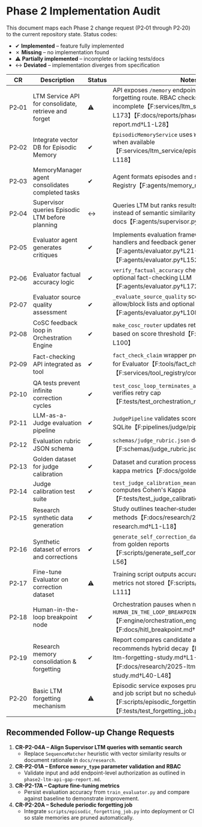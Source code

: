 # Phase 2 Implementation Audit

This document maps each Phase 2 change request (P2‑01 through P2‑20) to the current repository state. Status codes:

- ✔ **Implemented** – feature fully implemented
- ✗ **Missing** – no implementation found
- ⚠ **Partially implemented** – incomplete or lacking tests/docs
- ↔ **Deviated** – implementation diverges from specification

| CR | Description | Status | Notes |
|----|-------------|--------|-------|
| P2‑01 | LTM Service API for consolidate, retrieve and forget | ⚠ | API exposes `/memory` endpoints but no public forgetting route. RBAC checks and schema validation incomplete【F:services/ltm_service/api.py†L120-L173】【F:docs/reports/phase2-ltm-api-gap-report.md†L1-L28】 |
| P2‑02 | Integrate vector DB for Episodic Memory | ✔ | `EpisodicMemoryService` uses `WeaviateVectorStore` when available【F:services/ltm_service/episodic_memory.py†L112-L118】 |
| P2‑03 | MemoryManager agent consolidates completed tasks | ✔ | Agent formats episodes and stores them via Tool Registry【F:agents/memory_manager.py†L30-L59】 |
| P2‑04 | Supervisor queries Episodic LTM before planning | ↔ | Queries LTM but ranks results with `SequenceMatcher` instead of semantic similarity; no justification found in docs【F:agents/supervisor.py†L101-L121】 |
| P2‑05 | Evaluator agent generates critiques | ✔ | Implements evaluation framework with criteria handlers and feedback generation【F:agents/evaluator.py†L21-L67】【F:agents/evaluator.py†L152-L167】 |
| P2‑06 | Evaluator factual accuracy logic | ✔ | `verify_factual_accuracy` checks each claim using optional fact-checking LLM【F:agents/evaluator.py†L172-L209】 |
| P2‑07 | Evaluator source quality assessment | ✔ | `_evaluate_source_quality` scores domains using allow/block lists and optional rating LLM【F:agents/evaluator.py†L108-L132】 |
| P2‑08 | CoSC feedback loop in Orchestration Engine | ✔ | `make_cosc_router` updates retry count and routes based on score threshold【F:engine/routing.py†L56-L100】 |
| P2‑09 | Fact-checking API integrated as tool | ✔ | `fact_check_claim` wrapper provided and registered for Evaluator【F:tools/fact_check.py†L1-L40】【F:services/tool_registry/config.yml†L9-L14】 |
| P2‑10 | QA tests prevent infinite correction cycles | ✔ | `test_cosc_loop_terminates_after_three_retries` verifies retry cap【F:tests/test_orchestration_router.py†L192-L237】 |
| P2‑11 | LLM-as-a-Judge evaluation pipeline | ✔ | `JudgePipeline` validates scores and stores results in SQLite【F:pipelines/judge/pipeline.py†L12-L74】 |
| P2‑12 | Evaluation rubric JSON schema | ✔ | `schemas/judge_rubric.json` defines structured rubric【F:schemas/judge_rubric.json†L1-L20】 |
| P2‑13 | Golden dataset for judge calibration | ✔ | Dataset and curation process documented with kappa metrics【F:docs/golden_dataset.md†L1-L18】 |
| P2‑14 | Judge calibration test suite | ✔ | `test_judge_calibration_mean_kappa_above_threshold` computes Cohen's Kappa【F:tests/test_judge_calibration.py†L1-L63】 |
| P2‑15 | Research synthetic data generation | ✔ | Study outlines teacher‑student and back‑translation methods【F:docs/research/2025-synthetic-data-research.md†L1-L18】 |
| P2‑16 | Synthetic dataset of errors and corrections | ✔ | `generate_self_correction_dataset.py` builds dataset from golden reports【F:scripts/generate_self_correction_dataset.py†L1-L56】 |
| P2‑17 | Fine-tune Evaluator on correction dataset | ⚠ | Training script outputs accuracy but improvement metrics not stored【F:scripts/train_evaluator.py†L84-L111】 |
| P2‑18 | Human-in-the-loop breakpoint node | ✔ | Orchestration pauses when node type `HUMAN_IN_THE_LOOP_BREAKPOINT` encountered【F:engine/orchestration_engine.py†L260-L279】【F:docs/hitl_breakpoint.md†L1-L11】 |
| P2‑19 | Research memory consolidation & forgetting | ✔ | Report compares candidate algorithms and recommends hybrid decay【F:docs/research/2025-ltm-forgetting-study.md†L1-L18】【F:docs/research/2025-ltm-forgetting-study.md†L40-L48】 |
| P2‑20 | Basic LTM forgetting mechanism | ⚠ | Episodic service exposes pruning/decay methods and job script but no scheduled integration【F:scripts/episodic_forgetting_job.py†L1-L18】【F:tests/test_forgetting_job.py†L62-L117】 |

## Recommended Follow-up Change Requests

1. **CR-P2-04A – Align Supervisor LTM queries with semantic search**
   - Replace `SequenceMatcher` heuristic with vector similarity results or document rationale in `docs/research`.
2. **CR-P2-01A – Enforce `memory_type` parameter validation and RBAC**
   - Validate input and add endpoint-level authorization as outlined in `phase2-ltm-api-gap-report.md`.
3. **CR-P2-17A – Capture fine-tuning metrics**
   - Persist evaluation accuracy from `train_evaluator.py` and compare against baseline to demonstrate improvement.
4. **CR-P2-20A – Schedule periodic forgetting job**
   - Integrate `scripts/episodic_forgetting_job.py` into deployment or CI so stale memories are pruned automatically.
